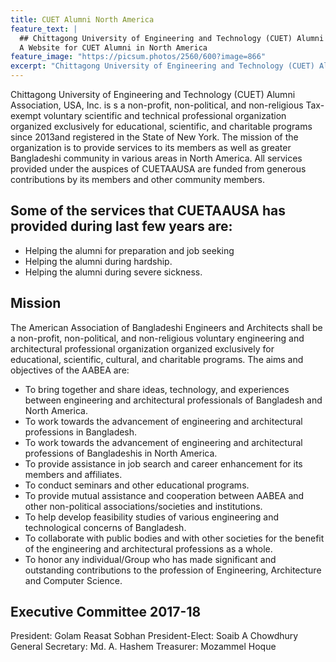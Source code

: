 ```yaml
---
title: CUET Alumni North America
feature_text: |
  ## Chittagong University of Engineering and Technology (CUET) Alumni Association, USA, Inc.
  A Website for CUET Alumni in North America
feature_image: "https://picsum.photos/2560/600?image=866"
excerpt: "Chittagong University of Engineering and Technology (CUET) Alumni Association, USA, Inc."
---
```


Chittagong University of Engineering and Technology (CUET) Alumni Association, USA, Inc. is s a non-profit, non-political, and non-religious Tax-exempt voluntary scientific and technical professional organization organized exclusively for educational, scientific, and charitable programs since 2013and registered in the State of New York. The mission of the organization is to provide services to its members as well as greater Bangladeshi community in various areas in North America.  All services provided under the auspices of CUETAAUSA are funded from generous contributions by its members and other community members.

## Some of the services that CUETAAUSA has provided during last few years are:

- Helping the alumni for preparation and job seeking
- Helping the alumni during hardship.
- Helping the alumni during severe sickness.


## Mission
The American Association of Bangladeshi Engineers and Architects shall be a non-profit, non-political, and non-religious voluntary engineering and architectural professional organization organized exclusively for educational, scientific, cultural, and charitable programs. The aims and objectives of the AABEA are: 

- To bring together and share ideas, technology, and experiences between engineering and architectural professionals of Bangladesh and North America. 
- To work towards the advancement of engineering and architectural professions in Bangladesh. 
- To work towards the advancement of engineering and architectural professions of Bangladeshis in North America. 
- To provide assistance in job search and career enhancement for its members and affiliates. 
- To conduct seminars and other educational programs. 
- To provide mutual assistance and cooperation between AABEA and other non-political associations/societies and institutions. 
- To help develop feasibility studies of various engineering and technological concerns of Bangladesh. 
- To collaborate with public bodies and with other societies for the benefit of the engineering and architectural professions as a whole. 
- To honor any individual/Group who has made significant and outstanding contributions to the profession of Engineering, Architecture and Computer Science.


## Executive Committee 2017-18
President: Golam Reasat Sobhan
President-Elect: Soaib A Chowdhury
General Secretary: Md. A. Hashem
Treasurer: Mozammel Hoque
